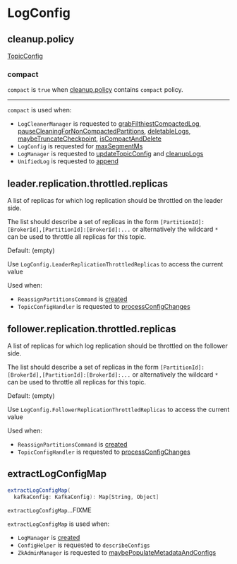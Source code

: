 # LogConfig

## <span id="CleanupPolicyProp"><span id="cleanup.policy"> cleanup.policy

[TopicConfig](../TopicConfig.md#CLEANUP_POLICY_CONFIG)

### <span id="compact"> compact

`compact` is `true` when [cleanup.policy](#CleanupPolicyProp) contains `compact` policy.

---

`compact` is used when:

* `LogCleanerManager` is requested to [grabFilthiestCompactedLog](LogCleanerManager.md#grabFilthiestCompactedLog), [pauseCleaningForNonCompactedPartitions](LogCleanerManager.md#pauseCleaningForNonCompactedPartitions), [deletableLogs](LogCleanerManager.md#deletableLogs), [maybeTruncateCheckpoint](LogCleanerManager.md#maybeTruncateCheckpoint), [isCompactAndDelete](LogCleanerManager.md#isCompactAndDelete)
* `LogConfig` is requested for [maxSegmentMs](#maxSegmentMs)
* `LogManager` is requested to [updateTopicConfig](LogManager.md#updateTopicConfig) and [cleanupLogs](LogManager.md#cleanupLogs)
* `UnifiedLog` is requested to [append](UnifiedLog.md#append)

## <span id="LeaderReplicationThrottledReplicasProp"><span id="leader.replication.throttled.replicas"><span id="LeaderReplicationThrottledReplicas"> leader.replication.throttled.replicas

A list of replicas for which log replication should be throttled on the leader side.

The list should describe a set of replicas in the form `[PartitionId]:[BrokerId],[PartitionId]:[BrokerId]:...` or alternatively the wildcard `*` can be used to throttle all replicas for this topic.

Default: (empty)

Use `LogConfig.LeaderReplicationThrottledReplicas` to access the current value

Used when:

* `ReassignPartitionsCommand` is [created](../tools/kafka-reassign-partitions/ReassignPartitionsCommand.md#topicLevelLeaderThrottle)
* `TopicConfigHandler` is requested to [processConfigChanges](../dynamic-broker-configuration/TopicConfigHandler.md#processConfigChanges)

## <span id="FollowerReplicationThrottledReplicasProp"><span id="follower.replication.throttled.replicas"><span id="FollowerReplicationThrottledReplicas"> follower.replication.throttled.replicas

A list of replicas for which log replication should be throttled on the follower side.

The list should describe a set of replicas in the form `[PartitionId]:[BrokerId],[PartitionId]:[BrokerId]:...` or alternatively the wildcard `*` can be used to throttle all replicas for this topic.

Default: (empty)

Use `LogConfig.FollowerReplicationThrottledReplicas` to access the current value

Used when:

* `ReassignPartitionsCommand` is [created](../tools/kafka-reassign-partitions/ReassignPartitionsCommand.md#topicLevelFollowerThrottle)
* `TopicConfigHandler` is requested to [processConfigChanges](../dynamic-broker-configuration/TopicConfigHandler.md#processConfigChanges)

## <span id="extractLogConfigMap"> extractLogConfigMap

```scala
extractLogConfigMap(
  kafkaConfig: KafkaConfig): Map[String, Object]
```

`extractLogConfigMap`...FIXME

`extractLogConfigMap` is used when:

* `LogManager` is [created](LogManager.md#apply)
* `ConfigHelper` is requested to `describeConfigs`
* `ZkAdminManager` is requested to [maybePopulateMetadataAndConfigs](../ZkAdminManager.md#maybePopulateMetadataAndConfigs)
